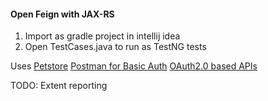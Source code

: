#### Open Feign with JAX-RS

1. Import as gradle project in intellij idea 
2. Open TestCases.java to run as TestNG tests

Uses 
[Petstore](https://petstore.swagger.io/) 
[Postman for Basic Auth](https://postman-echo.com)
[OAuth2.0 based APIs](http://coop.apps.symfonycasts.com)

TODO: 
Extent reporting
